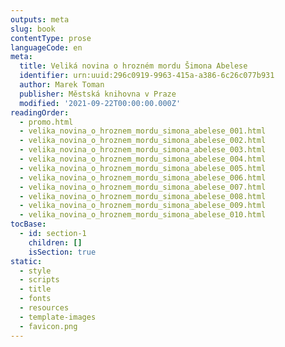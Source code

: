 ```yaml
---
outputs: meta
slug: book
contentType: prose
languageCode: en
meta:
  title: Veliká novina o hrozném mordu Šimona Abelese
  identifier: urn:uuid:296c0919-9963-415a-a386-6c26c077b931
  author: Marek Toman
  publisher: Městská knihovna v Praze
  modified: '2021-09-22T00:00:00.000Z'
readingOrder:
  - promo.html
  - velika_novina_o_hroznem_mordu_simona_abelese_001.html
  - velika_novina_o_hroznem_mordu_simona_abelese_002.html
  - velika_novina_o_hroznem_mordu_simona_abelese_003.html
  - velika_novina_o_hroznem_mordu_simona_abelese_004.html
  - velika_novina_o_hroznem_mordu_simona_abelese_005.html
  - velika_novina_o_hroznem_mordu_simona_abelese_006.html
  - velika_novina_o_hroznem_mordu_simona_abelese_007.html
  - velika_novina_o_hroznem_mordu_simona_abelese_008.html
  - velika_novina_o_hroznem_mordu_simona_abelese_009.html
  - velika_novina_o_hroznem_mordu_simona_abelese_010.html
tocBase:
  - id: section-1
    children: []
    isSection: true
static:
  - style
  - scripts
  - title
  - fonts
  - resources
  - template-images
  - favicon.png
---
```

